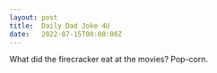 ```yaml
---
layout: post
title:  Daily Dad Joke 4U
date:   2022-07-15T00:00:00Z
---
```

What did the firecracker eat at the movies? Pop-corn.
